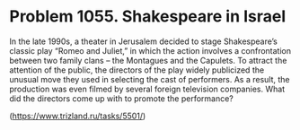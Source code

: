 # Problem 1055. Shakespeare in Israel 

In the late 1990s, a theater in Jerusalem decided to stage Shakespeare’s classic play “Romeo and Juliet,” in which the action involves a confrontation between two family clans – the Montagues and the Capulets. To attract the attention of the public, the directors of the play widely publicized the unusual move they used in selecting the cast of performers. As a result, the production was even filmed by several foreign television companies. What did the directors come up with to promote the performance?

(https://www.trizland.ru/tasks/5501/)